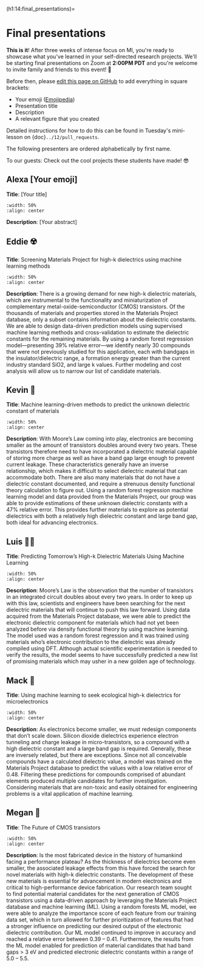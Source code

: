 (h1:14:final_presentations)=
# Final presentations

**This is it**!
After three weeks of intense focus on MI, you're ready to showcase what you've learned in your self-directed research projects.
We'll be starting final presentations on Zoom at **2:00PM PDT** and you're welcome to invite family and friends to this event! 🙌

Before then, please [edit this page on GitHub](https://github.com/enze-chen/mi-book/blob/master/week_3/14/final_presentations.md) to add everything in square brackets: 

- Your emoji ([Emojipedia](https://emojipedia.org/))
- Presentation title
- Description
- A relevant figure that you created

Detailed instructions for how to do this can be found in Tuesday's mini-lesson on {doc}`../12/pull_requests`.

The following presenters are ordered alphabetically by first name.

To our guests: Check out the cool projects these students have made! 😎



## Alexa [Your emoji]

**Title**: [Your title]

```{image} ../../assets/fig/week_3/14/temp.png
:width: 50%
:align: center
```

**Description**: [Your abstract]



## Eddie ☢️

**Title**: Screening Materials Project for high-k dielectrics using machine learning methods

```{image} ../../assets/fig/week_3/14/Eddie_figure.png
:width: 50%
:align: center
```

**Description**: There is a growing demand for new high-k dielectric materials, which are instrumental to the functionality and miniaturization of complementary metal-oxide-semiconductor (CMOS) transistors. Of the thousands of materials and properties stored in the Materials Project database, only a subset contains information about the dielectric constants. We are able to design data-driven prediction models using supervised machine learning methods and cross-validation to estimate the dielectric constants for the remaining materials. By using a random forest regression model—presenting 39% relative error—we identify nearly 30 compounds that were not previously studied for this application, each with bandgaps in the insulator/dielectric range, a formation energy greater than the current industry standard SiO2, and large k values.  Further modeling and cost analysis will allow us to narrow our list of candidate materials.



## Kevin 🤯

**Title**: Machine learning-driven methods to predict the unknown dielectric constant of materials

```{image} ../../assets/fig/week_3/14/Kevin_final.png
:width: 50%
:align: center
```

**Description**: With Moore’s Law coming into play, electronics are becoming smaller as the amount of transistors doubles around every two years. These transistors therefore need to have incorporated a dielectric material capable of storing more charge as well as have a band gap large enough to prevent current leakage. These characteristics generally have an inverse relationship, which makes it difficult to select dielectric material that can accommodate both. There are also many materials that do not have a dielectric constant documented, and require a strenuous density functional theory calculation to figure out. Using a random forest regression machine learning model and data provided from the Materials Project, our group was able to provide estimations of these unknown dielectric constants with a 47% relative error. This provides further materials to explore as potential dielectrics with both a relatively high dielectric constant and large band gap, both ideal for advancing electronics.




## Luis 🏋️‍♂️

**Title**: Predicting Tomorrow’s High-k Dielectric Materials Using Machine Learning

```{image} ../../assets/fig/week_3/14/tableOfNewCompounds.png
:width: 50%
:align: center
```

**Description**: Moore’s Law is the observation that the number of transistors in an integrated circuit doubles about every two years. In order to keep up with this law, scientists and engineers have been searching for the next dielectric materials that will continue to push this law forward. Using data acquired from the Materials Project database, we were able to predict the electronic dielectric component for materials which had not yet been analyzed before via density functional theory by using machine learning. The model used was a random forest regression and it was trained using materials who’s electronic contribution to the dielectric was already compiled using DFT. Although actual scientific experimentation is needed to verify the results, the model seems to have successfully predicted a new list of promising materials which may usher in a new golden age of technology.



## Mack 🌄

**Title**: Using machine learning to seek ecological high-k dielectrics for microelectronics

```{image} ../../assets/fig/week_3/14/Mack_mod2.png
:width: 50%
:align: center
```

**Description**: As electronics become smaller, we must redesign components that don’t scale down. Silicon dioxide dielectrics experience electron tunneling and charge leakage in micro-transistors, so a compound with a high dielectric constant and a large band gap is required. Generally, these are inversely related, but there are exceptions. Since not all conceivable compounds have a calculated dielectric value, a model was trained on the Materials Project database to predict the values with a low relative error of 0.48. Filtering these predictions for compounds comprised of abundant elements produced multiple candidates for further investigation. Considering materials that are non-toxic and easily obtained for engineering problems is a vital application of machine learning.



## Megan 🚀 

**Title**: The Future of CMOS transistors

```{image} ../../assets/fig/week_3/14/megan_final.png
:width: 50%
:align: center
```

**Description**: Is the most fabricated device in the history of humankind facing a performance plateau? As the thickness of dielectrics become even smaller, the associated leakage effects from this have forced the search for novel materials with high-k dielectric constants. The development of these new materials is essential for advancement in modern electronics and critical to high-performance device fabrication. Our research team sought to find potential material candidates for the next generation of CMOS transistors using a data-driven approach by leveraging the Materials Project database and machine learning (ML). Using a random forests ML model, we were able to analyze the importance score of each feature from our training data set, which in turn allowed for further prioritization of features that had a stronger influence on predicting our desired output of the electronic dielectric contribution. Our ML model continued to improve in accuracy and reached a relative error between 0.39 – 0.41. Furthermore, the results from the ML model enabled for prediction of material candidates that had band gaps > 3 eV and predicted electronic dielectric constants within a range of 5.0 – 5.5. 




